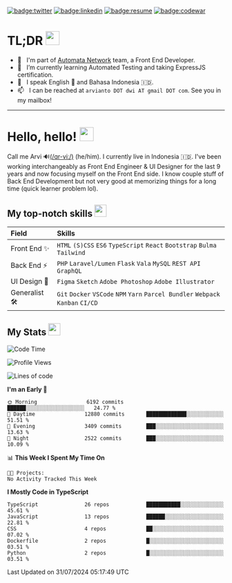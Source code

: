 [![badge:twitter]](https://twitter.com/kerimatasih) [![badge:linkedin]](https://www.linkedin.com/in/arviantodwi/) [![badge:resume]](https://my.indeed.com/p/arviantodwiw-hsqsw5x) [![badge:codewar]](https://www.codewars.com/users/arviantodwi)

# TL;DR <img src="https://cdn.joypixels.com/products/previews/O6D7BMG8R2DMMNC4LLZH/3084_vam5PaUBOZubnfnTPYC2Zfj4JaiicECV.gif" width="32" />
<!-- - 🔭 &nbsp; I’m currently looking for a new job in Front End role – preferably remote worldwide. -->
- 💼 &nbsp; I'm part of [Automata Network] team, a Front End Developer.
- 🌱 &nbsp; I’m currently learning Automated Testing and taking ExpressJS certification.
- 💬 &nbsp; I speak English 🏴󠁧󠁢󠁥󠁮󠁧󠁿 and Bahasa Indonesia 🇮🇩.
- 📫 &nbsp; I can be reached at `arvianto DOT dwi AT gmail DOT com`. See you in my mailbox!
<!-- - 💡 &nbsp; Fun fact: I build guitars 🎸 and put some fortune in Forex 📈. -->

---

# Hello, hello! <img src="https://cdn.joypixels.com/products/previews/O6D7BMG8R2DMMNC4LLZH/2411_HZWARHWk0TImR0UBwvuHRUXPorcBwWs1.gif" width="32" />

Call me Arvi 🔊[(/ɑr-viː/)] (he/him). I currently live in Indonesia 🇮🇩. I've been working interchangeably as Front End Engineer & UI Designer for the last 9 years and now focusing myself on the Front End side. I know couple stuff of Back End Development but not very good at memorizing things for a long time (quick learner problem lol).

<!-- Did I mention that I was looking for a new job? Yes, I am currently looking for a next job where I can shift my career and fully focus on Front End Development. -->

## My top-notch skills <img src="https://cdn.joypixels.com/products/previews/O6D7BMG8R2DMMNC4LLZH/3077_O2SFhOsxCkfgqyVoBHutvxuoKMEx9XmF.gif" width="28" />
| Field        | Skills                                                                               |
|:-------------|:-------------------------------------------------------------------------------------|
| Front End ✨  | `HTML` `(S)CSS` `ES6` `TypeScript` `React` `Bootstrap` `Bulma` `Tailwind`           |
| Back End ⚡️   | `PHP` `Laravel/Lumen` `Flask` `Vala` `MySQL` `REST API` `GraphQL`                   |
| UI Design 🎨  | `Figma` `Sketch` `Adobe Photoshop` `Adobe Illustrator`                              |
| Generalist 🛠 | `Git` `Docker` `VSCode` `NPM` `Yarn` `Parcel Bundler` `Webpack` `Kanban` `CI/CD`    |

## My Stats <img src="https://cdn.joypixels.com/products/previews/O6D7BMG8R2DMMNC4LLZH/3104_JHkrGQkijIv75krokr6AkrF8wlTa4oXL.gif" width="28" />
<!--START_SECTION:waka-->
![Code Time](http://img.shields.io/badge/Code%20Time-0%20secs-blue)

![Profile Views](http://img.shields.io/badge/Profile%20Views-5-blue)

![Lines of code](https://img.shields.io/badge/From%20Hello%20World%20I%27ve%20Written-6.0%20million%20lines%20of%20code-blue)

**I'm an Early 🐤** 

```text
🌞 Morning                6192 commits        ██████░░░░░░░░░░░░░░░░░░░   24.77 % 
🌆 Daytime                12880 commits       █████████████░░░░░░░░░░░░   51.51 % 
🌃 Evening                3409 commits        ███░░░░░░░░░░░░░░░░░░░░░░   13.63 % 
🌙 Night                  2522 commits        ███░░░░░░░░░░░░░░░░░░░░░░   10.09 % 
```


📊 **This Week I Spent My Time On** 

```text
🐱‍💻 Projects: 
No Activity Tracked This Week
```

**I Mostly Code in TypeScript** 

```text
TypeScript               26 repos            ███████████░░░░░░░░░░░░░░   45.61 % 
JavaScript               13 repos            ██████░░░░░░░░░░░░░░░░░░░   22.81 % 
CSS                      4 repos             ██░░░░░░░░░░░░░░░░░░░░░░░   07.02 % 
Dockerfile               2 repos             █░░░░░░░░░░░░░░░░░░░░░░░░   03.51 % 
Python                   2 repos             █░░░░░░░░░░░░░░░░░░░░░░░░   03.51 % 
```




 Last Updated on 31/07/2024 05:17:49 UTC
<!--END_SECTION:waka-->

<!--
## My portfolio <img src="https://cdn.joypixels.com/products/previews/O6D7BMG8R2DMMNC4LLZH/3104_JHkrGQkijIv75krokr6AkrF8wlTa4oXL.gif" width="28px" />
<center>
| <img src="https://cdn.softwaretestinghelp.com/wp-content/qa/uploads/2015/12/wireframe-example-2.png" width="240" /> | <img src="https://cdn.softwaretestinghelp.com/wp-content/qa/uploads/2015/12/wireframe-example-2.png" width="240" /> |
|---       |---       |
| Reserved | Reserved |
</center>
-->

<!--
**arviantodwi/arviantodwi** is a ✨ _special_ ✨ repository because its `README.md` (this file) appears on your GitHub profile.

Here are some ideas to get you started:

- 🔭 I’m currently working on ...
- 🌱 I’m currently learning ...
- 👯 I’m looking to collaborate on ...
- 🤔 I’m looking for help with ...
- 💬 Ask me about ...
- 📫 How to reach me: ...
- 😄 Pronouns: ...
- ⚡ Fun fact: ...
-->

[(/ɑr-viː/)]: https://translate.google.com/?sl=en&tl=id&text=%C9%91r-vi%CB%90&op=translate "Pronounce my name with Google"

[Automata Network]: https://www.ata.network/ "Explore Automata Network homepage"

[badge:twitter]: https://img.shields.io/badge/-%40kerimatasih-%231DA1F2?logo=twitter&logoColor=fff&link=https://twitter.com/kerimatasih
[badge:linkedin]: https://img.shields.io/badge/-Arvianto%20Dwi%20W-%230077B5?logo=linkedin&logoColor=fff&link=https://www.linkedin.com/in/arviantodwi/
[badge:resume]: https://img.shields.io/badge/-My%20Resume-%232164F3?logo=indeed&logoColor=fff&link=https://my.indeed.com/p/arviantodwiw-hsqsw5x
[badge:codewar]: https://www.codewars.com/users/arviantodwi/badges/micro

[wireframe]: https://cdn.softwaretestinghelp.com/wp-content/qa/uploads/2015/12/wireframe-example-2.png
